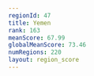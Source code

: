 ```yaml
---
regionId: 47
title: Yemen
rank: 163
meanScore: 67.99
globalMeanScore: 73.46
numRegions: 220
layout: region_score
---
```

